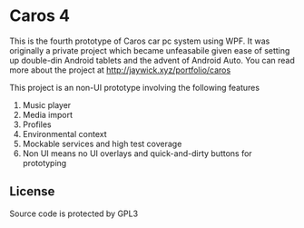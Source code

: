 # Caros 4

This is the fourth prototype of Caros car pc system using WPF. It was originally a private project which became unfeasabile given ease of setting up double-din Android tablets and the advent of Android Auto.
You can read more about the project at <http://jaywick.xyz/portfolio/caros>

This project is an non-UI prototype involving the following features

1. Music player
2. Media import
3. Profiles
4. Environmental context
5. Mockable services and high test coverage
6. Non UI means no UI overlays and quick-and-dirty buttons for prototyping

## License
Source code is protected by GPL3
